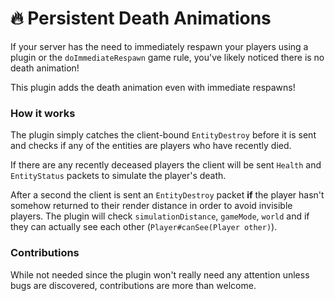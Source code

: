 # 🔥 Persistent Death Animations

If your server has the need to immediately respawn your players using a
plugin or the `doImmediateRespawn` game rule, you've likely noticed there
is no death animation!

This plugin adds the death animation even with immediate respawns!

### How it works

The plugin simply catches the client-bound `EntityDestroy` before it is sent and
checks if any of the entities are players who have recently died.

If there are any recently deceased players the client will be sent `Health` and
`EntityStatus` packets to simulate the player's death.

After a second the client is sent an `EntityDestroy` packet **if** the player
hasn't somehow returned to their render distance in order to avoid invisible
players. The plugin will check `simulationDistance`, `gameMode`, `world` and
if they can actually see each other (`Player#canSee(Player other)`).

### Contributions

While not needed since the plugin won't really need any attention unless bugs
are discovered, contributions are more than welcome.